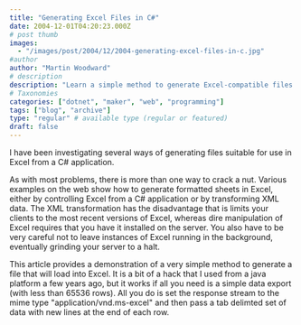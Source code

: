 ```yaml
---
title: "Generating Excel Files in C#"
date: 2004-12-01T04:20:23.000Z
# post thumb
images:
  - "/images/post/2004/12/2004-generating-excel-files-in-c.jpg"
#author
author: "Martin Woodward"
# description
description: "Learn a simple method to generate Excel-compatible files in C# using tab-delimited data without requiring Excel installation."
# Taxonomies
categories: ["dotnet", "maker", "web", "programming"]
tags: ["blog", "archive"]
type: "regular" # available type (regular or featured)
draft: false
---
```


I have been investigating several ways of generating files suitable for use in Excel from a C# application.

As with most problems, there is more than one way to crack a nut. Various examples on the web show how to generate formatted sheets in Excel, either by controlling Excel from a C# application or by transforming XML data. The XML transformation has the disadvantage that is limits your clients to the most recent versions of Excel, whereas dire manipulation of Excel requires that you have it installed on the server. You also have to be very careful not to leave instances of Excel running in the background, eventually grinding your server to a halt.

This article provides a demonstration of a very simple method to generate a file that will load into Excel. It is a bit of a hack that I used from a java platform a few years ago, but it works if all you need is a simple data export (with less than 65536 rows). All you do is set the response stream to the mime type "application/vnd.ms-excel" and then pass a tab delimted set of data with new lines at the end of each row.

